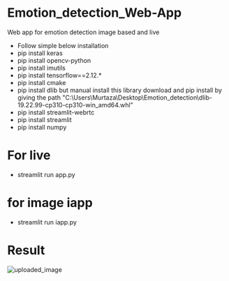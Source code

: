 # Emotion_detection_Web-App
Web app for emotion detection image based and live
- Follow simple below installation
- pip install keras
- pip install opencv-python
- pip install imutils
- pip install tensorflow==2.12.*
- pip install cmake
- pip install dlib but manual install this library download and pip install by giving the path "C:\Users\Murtaza\Desktop\Emotion_detection\dlib-19.22.99-cp310-cp310-win_amd64.whl"
- pip install streamlit-webrtc
- pip install streamlit
- pip install numpy
# For live
- streamlit run app.py
# for image iapp
- streamlit run iapp.py
# Result
![uploaded_image](https://github.com/furiouskhan007/Emotion_detection_Web-App/assets/135207625/022eba68-f0cd-4c75-ad7e-3f4c0e3fa7a4)
